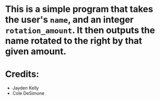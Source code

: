 # This is a simple program that takes the user's `name`, and an integer `rotation_amount`. It then outputs the name rotated to the right by that given amount.

# Credits:
- Jayden Kelly
- Cole DeSimone
